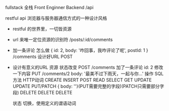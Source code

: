 fullstack 全栈
Front Enginner
Backend /api

restful api
浏览器与服务器通信方式的一种设计风格

- restful 的世界里，一切皆资源
- url 来唯一定位资源的识别符
  /posts/:id/comments
- 加一条评论 怎么做
  {
    id: 2,
    body: '咋回事，我咋评论了呢',
    postId: 1
  }
  /comments 设计好URL POST
- 设计有意义的URL
  资源 状态改变
  POST /comments 加了一条评论 id: 2
  修改一下内容
  PUT /comments/2 body: '最美不过下雨天，一起与你...'
  操作    SQL方法   HTTP动词
  CREATE  INSERT    POST
  READ    SELECT    GET
  UPDATE  UPDATE    PUT/PATCH { body: ''}(PUT需要完整的字段)(PATCH只需要部分字段)
  DELETE  DELETE    DELETE

  状态  切换，使用定义的谓语动词